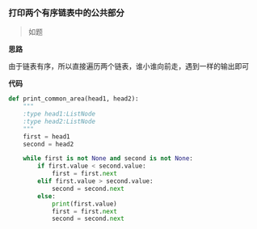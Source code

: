 ### 打印两个有序链表中的公共部分
> 如题

**思路**

由于链表有序，所以直接遍历两个链表，谁小谁向前走，遇到一样的输出即可

**代码**

```python
def print_common_area(head1, head2):
    """
    :type head1:ListNode
    :type head2:ListNode
    """
    first = head1
    second = head2

    while first is not None and second is not None:
        if first.value < second.value:
            first = first.next
        elif first.value > second.value:
            second = second.next
        else:
            print(first.value)
            first = first.next
            second = second.next
```
